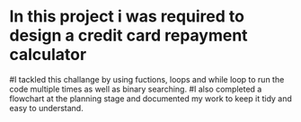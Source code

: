 # In this project i was required to design a credit card repayment calculator 
#I tackled this challange by using fuctions, loops and while loop to run the code multiple times as well as binary searching. 
#I also completed a flowchart at the planning stage and documented my work to keep it tidy and easy to understand.
